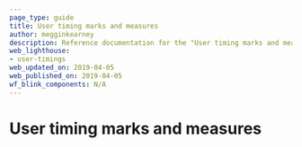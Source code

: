 ```yaml
---
page_type: guide
title: User timing marks and measures
author: megginkearney
description: Reference documentation for the "User timing marks and measures" Lighthouse audit.
web_lighthouse:
- user-timings
web_updated_on: 2019-04-05
web_published_on: 2019-04-05
wf_blink_components: N/A
---
```


# User timing marks and measures